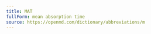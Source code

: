 ```yaml
---
title: MAT
fullForm: mean absorption time
source: https://openmd.com/dictionary/abbreviations/m
---
```

